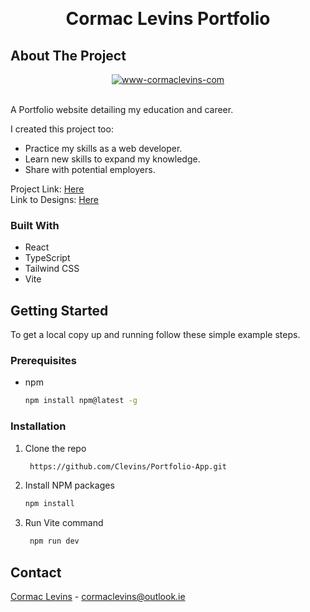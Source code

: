 <!-- Improved compatibility of back to top link: See: https://github.com/othneildrew/Best-README-Template/pull/73 -->
<a name="readme-top"></a>



<!-- PROJECT LOGO -->
<br />
<div align="center">
  <!-- <a href="https://github.com/othneildrew/Best-README-Template">
    <img src="images/logo.png" alt="Logo" width="80" height="80">
  </a> -->

  <h1 align="center">Cormac Levins Portfolio</h3>
 <!--
  <p align="center">
    An awesome README template to jumpstart your projects!
    <br />
    <a href="https://github.com/othneildrew/Best-README-Template"><strong>Explore the docs »</strong></a>
    <br />
    <br />
    <a href="https://github.com/othneildrew/Best-README-Template">View Demo</a>
    ·
    <a href="https://github.com/othneildrew/Best-README-Template/issues">Report Bug</a>
    ·
    <a href="https://github.com/othneildrew/Best-README-Template/issues">Request Feature</a>
  </p>
  -->
</div>







<!-- ABOUT THE PROJECT -->
## About The Project

<div align="center">
<a href="https://ibb.co/YNymLmV"><img src="https://i.ibb.co/CwMgHgS/www-cormaclevins-com.png" alt="www-cormaclevins-com" border="0" /></a>
</div>
<br>

A Portfolio website detailing my education and career.

I created this project too:
* Practice my skills as a web developer.
* Learn new skills to expand my knowledge.
* Share with potential employers.

Project Link: [Here](https://www.cormaclevins.com/)<br>
Link to Designs: [Here](https://www.figma.com/file/NgUAOd0CptRpcwiqrlZbMI/Portfolio?node-id=0%3A1&t=5r68XElo185aeZ5I-1)




### Built With

* React 
* TypeScript
* Tailwind CSS
* Vite




<!-- GETTING STARTED -->
## Getting Started

To get a local copy up and running follow these simple example steps.

### Prerequisites

* npm
  ```sh
  npm install npm@latest -g
  ```

### Installation


1. Clone the repo
   ```sh
    https://github.com/Clevins/Portfolio-App.git
   ```
2. Install NPM packages
   ```sh
   npm install
   ```
3. Run Vite command
   ```js
    npm run dev
   ```



<!-- CONTACT -->
## Contact

[Cormac Levins](https://www.linkedin.com/in/cormac-levins-a152a8109/) - cormaclevins@outlook.ie



